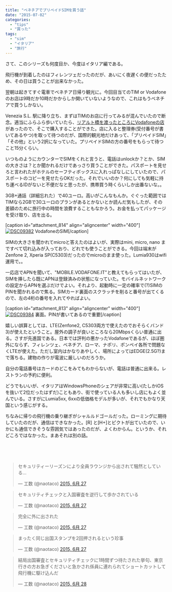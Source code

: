 ```yaml
---
title: "ベネチアでプリペイドSIMを買う話"
date: "2015-07-02"
categories: 
  - "tips"
  - "買った"
tags: 
  - "sim"
  - "イタリア"
  - "旅行"
---
```


さて、このシリーズも何度目か、今度はイタリア編である。

飛行機が到着したのはフィレンツェだったのだが、あいにく夜遅くの便だったため、その日は買うことが出来なかった。

翌朝は起きてすぐ電車でベネチア日帰り観光に。今回目当てのTIM or Vodafoneのお店は9時だか10時だかからしか開いていないようなので、これはもうベネチアで買うしかない。

Venezia S.L. 駅に降り立ち、まずはTIMのお店に行ってみるが混んでいたので断念。適当にふらふら歩いていたら、[リアルト橋を渡ったところにVodafoneの店](https://www.facebook.com/VodafoneStoreCannaregioVenezia)があったので、そこで購入することができた。店に入ると整理券(受付番号が書いてあるやつ)を取って待つのだが、国際的観光地だけあって、「プリペイドSIM」「その他」という2択になっていた。プリペイドSIMの方の番号をもらって待つこと15分くらい。

いつものようにカウンターでSIMをくれと言うと、電話はunlockか？とか、SIMの大きさは？とか聞かれるだけであっさり買うことができた。パスポートを見せろと言われたがホテルのセーフティボックスに入れっぱなしにしていたので、パスポートのコピーを見せたらOKだった。それでいいのか？何にしても気軽に持ち運べるIDがないと不便だなと思ったが、携帯買う時くらいしか出番ないな。。

3GB+通話（詳細忘れた）で40ユーロ。高いがこんなもんか。ぐぐった範囲ではTIMなら2GBで30ユーロのプランがあるとかないとか読んだ気もしたが、その差額のために旅行中の時間を浪費することもなかろう。お金を払ってパッケージを受け取り、店を出る。

\[caption id="attachment\_814" align="aligncenter" width="400"\][![DSC09382](https://blog.naotaco.com/wp-content/uploads/2015/07/DSC09382-400x300.jpg)](https://blog.naotaco.com/wp-content/uploads/2015/07/DSC09382.jpg) VodafoneのSIM\[/caption\]

SIMの大きさを聞かれてmicroと答えたのはよいが、実際はmini, micro, nano まですべて切れ込みが入っており、どれでも使うことができる。今回は端末がZenfone 2, Xperia SP(C5303)だったのでmicroのまま使った。Lumia930はwifi運用で。。

一応店でAPNを聞いて、"MOBILE.VODAFONE.IT"と教えてもらってはいたが、SIMを挿したら既にAPNは登録済みの状態になっていた。モバイルネットワークの設定からAPNを選ぶだけでよい。それより、起動時に一定の確率で(?)SIMのPINを聞かれるので焦る。SIMカード裏面のスクラッチを削ると番号が出てくるので、左の4桁の番号を入れてやればよい。

\[caption id="attachment\_813" align="aligncenter" width="400"\][![DSC09384](https://blog.naotaco.com/wp-content/uploads/2015/07/DSC09384-400x300.jpg)](https://blog.naotaco.com/wp-content/uploads/2015/07/DSC09384.jpg) 裏面。PINが書いてあるので重要\[/caption\]

嬉しい誤算としては、LTE(Zenfone2, C5303両方で使えたのでおそらくバンド3)が使えたということ。屋外の調子が良いところなら20Mbpsくらい普通に出る。さすが先進国である。日本では評判の悪かったVodafoneであるが、ほぼ圏外にならず、フィレンツェ、ベネチア、ローマ、ナポリ、ポンペイ各所で問題なくLTEが使えた。ただし室内はかなりあやしく、場所によってはEDGE(2.5G?)まで落ちる。建物の作りが電波に厳しいのだろうか。

自分の電話番号はカードのどこをみてもわからないが、電話は普通に出来る。レストランの予約に便利。

どうでもいいが、イタリアはWindowsPhoneのシェアが非常に高い(たしかiOSを抜いて2位だったはずだ)こともあり、街で使っている人も多いし店にもよく並んでいる。さすがにLumia5xx, 6xxの低価格モデルが多いが、それでもかなり天国という感じがする。

ちなみに帰りの飛行機の乗り継ぎがシャルルドゴールだった。ローミングに期待していたのだが、通信はできなかった。\[R\] と\[H+\]とピクトが出ていたので、いかにも通信できそうな雰囲気ではあったのだが、よくわからん。というか、それどころではなかった。まあそれは別の話。

 

 

<blockquote class="twitter-tweet" lang="ja"><p lang="ja" dir="ltr">セキュリティーリーズンにより全員ラウンジから出されて騒然としている…</p>— 工数 (@naotaco) <a href="https://twitter.com/naotaco/status/614846580550705153">2015, 6月 27</a></blockquote>
<script async src="//platform.twitter.com/widgets.js" charset="utf-8"></script>

<blockquote class="twitter-tweet" lang="ja"><p lang="ja" dir="ltr">セキュリティチェックと入国審査を逆行して歩かされている</p>— 工数 (@naotaco) <a href="https://twitter.com/naotaco/status/614850966643470337">2015, 6月 27</a></blockquote>
<script async src="//platform.twitter.com/widgets.js" charset="utf-8"></script>

<blockquote class="twitter-tweet" lang="ja"><p lang="ja" dir="ltr">完全に外に出された</p>— 工数 (@naotaco) <a href="https://twitter.com/naotaco/status/614854917249961984">2015, 6月 27</a></blockquote>
<script async src="//platform.twitter.com/widgets.js" charset="utf-8"></script>

<blockquote class="twitter-tweet" lang="ja"><p lang="ja" dir="ltr">まったく同じ出国スタンプを2回押されるという珍事</p>— 工数 (@naotaco) <a href="https://twitter.com/naotaco/status/614872875682648067">2015, 6月 27</a></blockquote>
<script async src="//platform.twitter.com/widgets.js" charset="utf-8"></script>

<blockquote class="twitter-tweet" lang="ja"><p lang="ja" dir="ltr">結局出国審査とセキュリティチェックに1時間ずつ待たされた挙句、東京行きの方お急ぎくださいと急かされ係員に連れられてショートカットして飛行機に駆け込んだ</p>— 工数 (@naotaco) <a href="https://twitter.com/naotaco/status/615057482533048320">2015, 6月 28</a></blockquote>
<script async src="//platform.twitter.com/widgets.js" charset="utf-8"></script>
